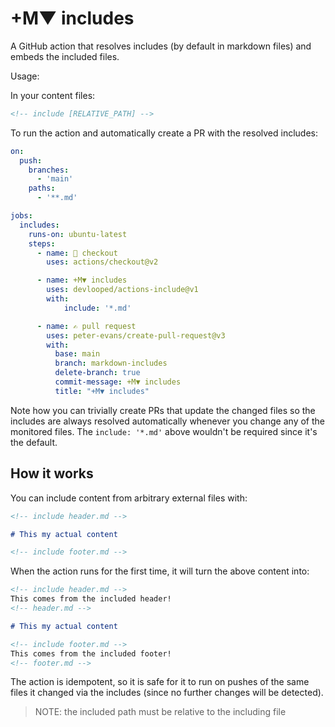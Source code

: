 # +M▼ includes

A GitHub action that resolves includes (by default in markdown files) and 
embeds the included files.

Usage:

In your content files:

```html
<!-- include [RELATIVE_PATH] -->
```

To run the action and automatically create a PR with the resolved includes:

```yml
on: 
  push:
    branches:
      - 'main'
    paths:
      - '**.md'    

jobs:
  includes:
    runs-on: ubuntu-latest
    steps:
      - name: 🤘 checkout
        uses: actions/checkout@v2

      - name: +M▼ includes
        uses: devlooped/actions-include@v1
        with: 
            include: '*.md'

      - name: ✍ pull request
        uses: peter-evans/create-pull-request@v3
        with:
          base: main
          branch: markdown-includes
          delete-branch: true
          commit-message: +M▼ includes
          title: "+M▼ includes"
```

Note how you can trivially create PRs that update the changed 
files so the includes are always resolved automatically whenever 
you change any of the monitored files. The `include: '*.md'` 
above wouldn't be required since it's the default.

## How it works

You can include content from arbitrary external files with:

```Markdown
<!-- include header.md -->

# This my actual content

<!-- include footer.md -->
```

When the action runs for the first time, it will turn the 
above content into:

```Markdown
<!-- include header.md -->
This comes from the included header!
<!-- header.md -->

# This my actual content

<!-- include footer.md -->
This comes from the included footer!
<!-- footer.md -->
```

The action is idempotent, so it is safe for it to run on pushes of the 
same files it changed via the includes (since no further changes will 
be detected).

> NOTE: the included path must be relative to the including file
